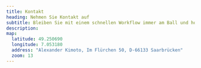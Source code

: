 ```yaml
---
title: Kontakt
heading: Nehmen Sie Kontakt auf
subtitle: Bleiben Sie mit einem schnellen Workflow immer am Ball und holen Sie sich die volle Kontrolle über Ihre Seite.
description:
map:
  latitude: 49.250690
  longitude: 7.053180
  address: "Alexander Kimoto, Im Flürchen 50, D-66133 Saarbrücken"
  zoom: 13
---
```

